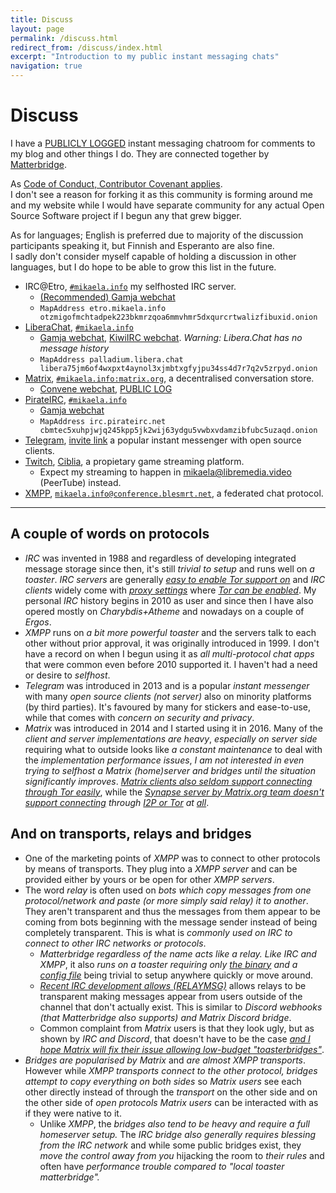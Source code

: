 ```yaml
---
title: Discuss
layout: page
permalink: /discuss.html
redirect_from: /discuss/index.html
excerpt: "Introduction to my public instant messaging chats"
navigation: true
---
```


# Discuss

I have a [PUBLICLY LOGGED](https://view.matrix.org/room/!xFKkXCpcnEwgBEQBFt:matrix.org/) instant messaging chatroom for comments to my
blog and other things I do. They are connected together by [Matterbridge](https://github.com/42wim/matterbridge/#matterbridge).

As [Code of Conduct, Contributor Covenant applies](https://www.contributor-covenant.org/version/2/0/code_of_conduct/).<br>
I don't see a reason for forking it as this community is forming around me
and my website while I would have separate community for any actual Open
Source Software project if I begun any that grew bigger.

As for languages; English is preferred due to majority of the discussion
participants speaking it, but Finnish and Esperanto are also fine.<br> I sadly
don't consider myself capable of holding a discussion in other languages, but
I do hope to be able to grow this list in the future.

* IRC@Etro, [`#mikaela.info`](ircs://etro.mikaela.info:6697/#mikaela.info)
  my selfhosted IRC server.
  * [(Recommended) Gamja webchat](https://irc.etro.mikaela.info/#mikaela.info)
  * `MapAddress etro.mikaela.info otzmigofmchtadpek223bkmrzqoa6mmvhmr5dxqurcrtwalizfibuxid.onion`
* [LiberaChat], [`#mikaela.info`](ircs://irc.libera.chat:6697/#mikaela.info)
  * [Gamja webchat](https://web.libera.chat/gamja/#mikaela.info), [KiwiIRC webchat](https://web.libera.chat/#mikaela.info). *Warning: Libera.Chat has no message history*
  * `MapAddress palladium.libera.chat libera75jm6of4wxpxt4aynol3xjmbtxgfyjpu34ss4d7r7q2v5zrpyd.onion`
* [Matrix], [`#mikaela.info:matrix.org`](matrix:roomid/xFKkXCpcnEwgBEQBFt:matrix.org?action=join&via=matrix.org&via=tedomum.net&via=the-apothecary.club),
  a decentralised conversation store.
  * [Convene webchat](https://letsconvene.im/app/#/join/%23mikaela.info:matrix.org), [PUBLIC LOG](https://view.matrix.org/room/!xFKkXCpcnEwgBEQBFt:matrix.org/)
* [PirateIRC], [`#mikaela.info`](ircs://irc.pirateirc.net:6697/#mikaela.info)
  * [Gamja webchat](https://webchat.pirateirc.net/)
  * `MapAddress irc.pirateirc.net cbmtec5xuhpjwjq245kpp5jk2wij63ydgu5vwbxvdamzibfubc5uzaqd.onion`
* [Telegram], [invite link](https://t.me/joinchat/OEuthjzmg60xNzA0) a
  popular instant messenger with open source clients.
* [Twitch], [Ciblia](https://twitch.tv/Ciblia), a propietary game streaming
  platform.
  * Expect my streaming to happen in [mikaela@libremedia.video](https://libremedia.video/accounts/mikaela/)
    (PeerTube) instead.
* [XMPP], [`mikaela.info@conference.blesmrt.net`](xmpp:mikaela.info@conference.blesmrt.net?join),
  a federated chat protocol.

[ErgoChat]:https://ergo.chat/
[LiberaChat]:https://libera.chat/
[NixNet IRC]:https://docs.nixnet.services/IRC
[Matrix]:https://matrix.org/
[PirateIRC]:https://pirateirc.net/
[Telegram]:https://telegram.org/
[Twitch]:https://twitch.tv/
[XMPP]:https://xmpp.org/

* * * * *

## A couple of words on protocols

* *IRC* was invented in 1988 and regardless of developing integrated message
  storage since then, it's still *trivial to setup* and runs well on *a toaster*.
  *IRC servers* are generally *[easy to enable Tor support on](https://github.com/ergochat/ergo/blob/master/docs/MANUAL.md#tor)* and *IRC clients*
  widely come with *[proxy settings](https://hexchat.readthedocs.io/en/latest/tips.html#tor)* where *[Tor can be enabled](https://weechat.org/files/doc/stable/weechat_user.en.html#irc_tor_sasl)*. My personal
  *IRC* history begins in 2010 as user and since then I have also opered
  mostly on *Charybdis+Atheme* and nowadays on a couple of *Ergos*.
* *XMPP* runs on *a bit more powerful toaster* and the servers talk to each other
  without prior approval, it was originally introduced in 1999. I don't have
  a record on when I begun using it as *all multi-protocol chat apps* that were
  common even before 2010 supported it. I haven't had a need or desire to *selfhost*.
* *Telegram* was introduced in 2013 and is a popular *instant messenger* with
  many *open source clients (not server)* also on minority platforms (by third
  parties). It's favoured by many for stickers and ease-to-use, while that
  comes with *concern on security and privacy*.
* *Matrix* was introduced in 2014 and I started using it in 2016. Many of the
  *client and server implementations are heavy*, *especially on server side* requiring what to outside looks
  like *a constant maintenance* to deal with the *implementation performance issues*,
  *I am not interested in even trying to selfhost a Matrix (home)server and bridges
  until the situation significantly improves*. *[Matrix clients also seldom support connecting through Tor easily](https://github.com/vector-im/element-meta/issues/200)*,
  while the *[Synapse server by Matrix.org team doesn't support connecting](https://github.com/matrix-org/synapse/issues/5152) through [I2P or Tor](https://github.com/matrix-org/synapse/issues/5455) at [all](https://github.com/matrix-org/synapse/issues/7088)*.

## And on transports, relays and bridges

* One of the marketing points of *XMPP* was to connect to other protocols by
  means of transports. They plug into a *XMPP server* and can be provided either
  by yours or be open for other *XMPP servers*.
* The word *relay* is often used on *bots which copy messages from one protocol/network
  and paste (or more simply said relay) it to another*. They aren't transparent and thus the
  messages from them appear to be coming from bots beginning with the message
  sender instead of being completely transparent. This is what is *commonly
  used on IRC to connect to other IRC networks or protocols*.
  * *Matterbridge regardless of the name acts like a relay. Like IRC and XMPP*,
    it also *runs on a toaster requiring only [the binary](https://github.com/42wim/matterbridge/releases)
    and a [config file](https://gitea.blesmrt.net/mikaela/gist/src/branch/master/irc/matterbridge/matterbridge-example.toml)*
    being trivial to setup anywhere quickly or move around.
  * *[Recent IRC development allows (RELAYMSG)](https://github.com/ircv3/ircv3-specifications/pull/417)*
    allows relays to be transparent making messages appear from users outside
    of the channel that don't actually exist. This is similar to *Discord webhooks
    (that Matterbridge also supports) and Matrix Discord bridge*.
  * Common complaint from *Matrix* users is that they look ugly, but as shown
    by *IRC and Discord*, that doesn't have to be the case
    *[and I hope Matrix will fix their issue allowing low-budget "toasterbridges"](https://github.com/matrix-org/matrix-spec/issues/840)*.
* *Bridges are popularised by Matrix* and *are almost XMPP transports*. However
  while *XMPP transports connect to the other protocol, bridges attempt to
  copy everything on both sides* so *Matrix users* see each other directly instead
  of through the *transport* on the other side and on the other side of *open protocols*
  *Matrix users* can be interacted with as if they were native to it.
  * Unlike *XMPP*, the *bridges also tend to be heavy and require a full homeserver
    setup.* The *IRC bridge also generally requires blessing from the IRC network*
    and while some public bridges exist, they *move the control away from you*
    hijacking the room to *their rules* and often have *performance trouble
    compared to "local toaster matterbridge".*

